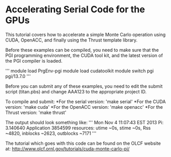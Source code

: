 Accelerating Serial Code for the GPUs
=====================================

This tutorial covers how to accelerate a simple Monte Carlo operation using CUDA, OpenACC, and finally using the Thrust template library.

Before these examples can be compiled, you need to make sure that the PGI programming environment, the CUDA tool kit, and  the latest version of the PGI compiler is loaded.

'''
module load PrgEnv-pgi
module load cudatoolkit
module switch pgi pgi/13.7.0
'''

Before you can submit any of these examples, you need to edit the submit script (titan.pbs) and change AAA123 to the appropriate project ID.

To compile and submit:
*For the serial version: 'make serial'
*For the CUDA version: 'make cuda'
*For the OpenACC version: 'make openacc'
*For the Thrust version: 'make thrust'

The output should look something like:
'''
Mon Nov  4 11:07:43 EST 2013
Pi: 3.140640
Application 3854599 resources: utime ~0s, stime ~0s, Rss ~4820, inblocks ~2623, outblocks ~7171
'''

The tutorial which goes with this code can be found on the OLCF website at: http://www.olcf.ornl.gov/tutorials/cuda-monte-carlo-pi/
